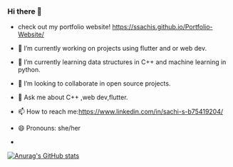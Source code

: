 ### Hi there 👋

-  check out my portfolio website! https://ssachis.github.io/Portfolio-Website/


- 🔭 I’m currently working on projects using flutter and or web dev.
- 🌱 I’m currently learning data structures in C++ and machine learning in python.
- 👯 I’m looking to collaborate in open source projects.
- 💬 Ask me about C++ ,web dev,flutter.
- 📫 How to reach me:https://www.linkedin.com/in/sachi-s-b75419204/
- 😄 Pronouns: she/her
- 
[![Anurag's GitHub stats](https://github-readme-stats.vercel.app/api?username=ssachis)](https://github.com/ssachis/github-readme-stats)

